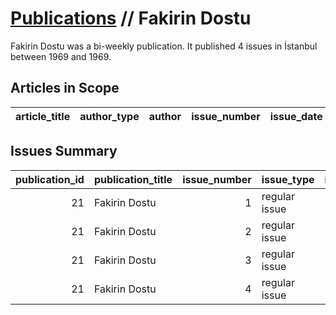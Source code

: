 # [Publications](firstlevel_publications.md) // Fakirin Dostu

Fakirin Dostu was a bi-weekly publication. It published 4 issues in İstanbul between 1969 and 1969.

## Articles in Scope

| article_title   | author_type   | author   | issue_number   | issue_date   | pages   |
|-----------------|---------------|----------|----------------|--------------|---------|

## Issues Summary

|   publication_id | publication_title   |   issue_number | issue_type    |   issue_year |   issue_month |   issue_day |   printing_house_name |
|-----------------:|:--------------------|---------------:|:--------------|-------------:|--------------:|------------:|----------------------:|
|               21 | Fakirin Dostu       |              1 | regular issue |          nan |           nan |         nan |                   nan |
|               21 | Fakirin Dostu       |              2 | regular issue |          nan |           nan |         nan |                   nan |
|               21 | Fakirin Dostu       |              3 | regular issue |          nan |           nan |         nan |                   nan |
|               21 | Fakirin Dostu       |              4 | regular issue |         1969 |            12 |           4 |                   nan |